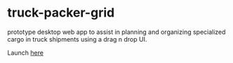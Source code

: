 # truck-packer-grid
prototype desktop web app to assist in planning and organizing specialized cargo in truck shipments using a drag n drop UI.

Launch [here](https://rkooyenga.github.io/truck-packer-grid/app/index.html)
